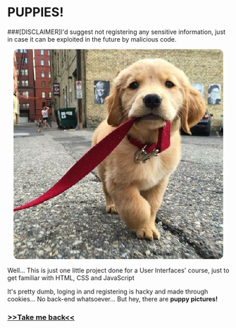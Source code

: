 # PUPPIES!
###[DISCLAIMER]I'd suggest not registering any sensitive information, just in case it can be exploited in the future by malicious code.

<p align="center">
  <img src="/images/walk.png" alt="Not working, huh?" style="border-radius: 10px">
</p>

Well... This is just one little project done for a User Interfaces' course, just to get familiar with HTML, CSS and JavaScript

It's pretty dumb, loging in and registering is hacky and made through cookies... No back-end whatsoever... But hey, there are **puppy pictures!**

<p align="center">
  <h3><a href="https://fernprlz.github.io"> >>Take me back<< </a></h3>
</p>
